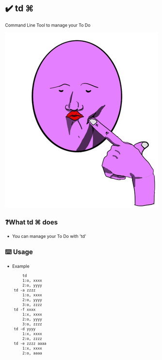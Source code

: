 # ✔️ td ⌘
Command Line Tool to manage your To Do 


![logo](https://github.com/Jinmaro/td/blob/main/IMG_0334.PNG)

## ❓What td ⌘ does
* You can manage your To Do with 'td'

## ⌨️ Usage
 * Example
```shell
    	td
		1:o, xxxx
		2:o, yyyy
	td -a zzzz
		1:o, xxxx
		2:o, yyyy
		3:o, zzzz
	td -f xxxx
		1:x, xxxx
		2:o, yyyy
		3:o, zzzz
	td -d yyyy
		1:x, xxxx
		2:o, zzzz
	td -e zzzz aaaa
		1:x, xxxx
		2:o, aaaa
```
